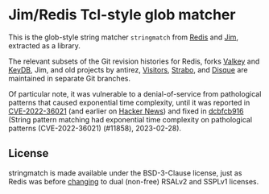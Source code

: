 # Jim/Redis Tcl-style glob matcher

This is the glob-style string matcher `stringmatch` from [Redis](https://github.com/redis/redis)
and [Jim](https://github.com/msteveb/jimtcl), extracted as a library.

The relevant subsets of the Git revision histories for Redis, forks [Valkey](https://github.com/valkey-io/valkey)
and [KeyDB](https://github.com/Snapchat/KeyDB), Jim, and old projects by
antirez, [Visitors](https://github.com/antirez/visitors), [Strabo](https://github.com/antirez/strabo),
and [Disque](https://github.com/antirez/disque) are maintained in separate Git
branches.

Of particular note, it was vulnerable to a denial-of-service from pathological
patterns that caused exponential time complexity, until it was reported in
[CVE-2022-36021](https://nvd.nist.gov/vuln/detail/CVE-2022-36021) (and earlier
on [Hacker News](https://news.ycombinator.com/item?id=32436743)) and fixed in
[dcbfcb916](https://github.com/redis/redis/commit/dcbfcb916ca1a269b3feef86ee86835294758f84)
(String pattern matching had exponential time complexity on pathological
patterns (CVE-2022-36021) (#11858), 2023-02-28).

## License

stringmatch is made available under the BSD-3-Clause license, just as Redis was
before [changing](https://redis.io/blog/redis-adopts-dual-source-available-licensing/)
to dual (non-free) RSALv2 and SSPLv1 licenses.
